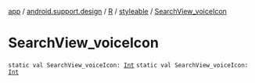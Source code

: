 [app](../../../index.md) / [android.support.design](../../index.md) / [R](../index.md) / [styleable](index.md) / [SearchView_voiceIcon](./-search-view_voice-icon.md)

# SearchView_voiceIcon

`static val SearchView_voiceIcon: `[`Int`](https://kotlinlang.org/api/latest/jvm/stdlib/kotlin/-int/index.html)
`static val SearchView_voiceIcon: `[`Int`](https://kotlinlang.org/api/latest/jvm/stdlib/kotlin/-int/index.html)